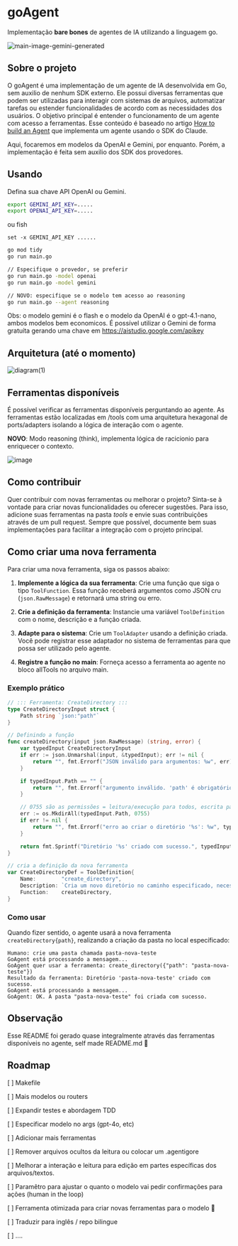 # goAgent
Implementação **bare bones** de agentes de IA utilizando a linguagem go.

![main-image-gemini-generated](https://github.com/user-attachments/assets/49df3432-b530-481c-bc67-20fadaa0d263)

## Sobre o projeto
O goAgent é uma implementação de um agente de IA desenvolvida em Go, sem auxilio de nenhum SDK externo. Ele possui diversas ferramentas que podem ser utilizadas para interagir com sistemas de arquivos, automatizar tarefas ou estender funcionalidades de acordo com as necessidades dos usuários. O objetivo principal é entender o funcionamento de um agente com acesso a ferramentas. Esse conteúdo é baseado no artigo [How to build an Agent](https://ampcode.com/how-to-build-an-agent) que implementa um agente usando o SDK do Claude. 

Aqui, focaremos em modelos da OpenAI e Gemini, por enquanto. Porém, a implementação é feita sem auxilio dos SDK dos provedores.

## Usando
Defina sua chave API OpenAI ou Gemini.

```bash
export GEMINI_API_KEY=.....
export OPENAI_API_KEY=.....
```
ou fish
```fish
set -x GEMINI_API_KEY ......
```

```bash
go mod tidy
go run main.go
```
```bash
// Especifique o provedor, se preferir
go run main.go -model openai
go run main.go -model gemini

// NOVO: especifique se o modelo tem acesso ao reasoning 
go run main.go --agent reasoning 
```

Obs: o modelo gemini é o flash e o modelo da OpenAI é o gpt-4.1-nano, ambos modelos bem economicos. É possível utilizar o Gemini de forma gratuíta gerando uma chave em https://aistudio.google.com/apikey

## Arquitetura (até o momento)
![diagram(1)](https://github.com/user-attachments/assets/b270a0ad-9665-4f94-a0d2-e57995b687f6)

## Ferramentas disponíveis

É possível verificar as ferramentas disponíveis perguntando ao agente. As ferramentas estão localizadas em /tools com uma arquitetura hexagonal de ports/adapters isolando a lógica de interação com o agente.

**NOVO**: Modo reasoning (think), implementa lógica de racicionio para enriquecer o contexto.

![image](https://github.com/user-attachments/assets/001025f1-716e-4659-94af-bd4d088dc44d)

## Como contribuir
Quer contribuir com novas ferramentas ou melhorar o projeto? Sinta-se à vontade para criar novas funcionalidades ou oferecer sugestões. Para isso, adicione suas ferramentas na pasta *tools* e envie suas contribuições através de um pull request. Sempre que possível, documente bem suas implementações para facilitar a integração com o projeto principal.


## Como criar uma nova ferramenta

Para criar uma nova ferramenta, siga os passos abaixo:

1. **Implemente a lógica da sua ferramenta**: Crie uma função que siga o tipo `ToolFunction`. Essa função receberá argumentos como JSON cru (`json.RawMessage`) e retornará uma string ou erro.

2. **Crie a definição da ferramenta**: Instancie uma variável `ToolDefinition` com o nome, descrição e a função criada.

3. **Adapte para o sistema**: Crie um `ToolAdapter` usando a definição criada. Você pode registrar esse adaptador no sistema de ferramentas para que possa ser utilizado pelo agente.

4. **Registre a função no main**: Forneça acesso a ferramenta ao agente no bloco allTools no arquivo main. 

### Exemplo prático

```go
// ::: Ferramenta: CreateDirectory :::
type CreateDirectoryInput struct {
	Path string `json:"path"`
}

// Definindo a função
func createDirectory(input json.RawMessage) (string, error) {
	var typedInput CreateDirectoryInput
	if err := json.Unmarshal(input, &typedInput); err != nil {
		return "", fmt.Errorf("JSON inválido para argumentos: %w", err)
	}

	if typedInput.Path == "" {
		return "", fmt.Errorf("argumento inválido. 'path' é obrigatório")
	}

	// 0755 são as permissões = leitura/execução para todos, escrita para o dono
	err := os.MkdirAll(typedInput.Path, 0755)
	if err != nil {
		return "", fmt.Errorf("erro ao criar o diretório '%s': %w", typedInput.Path, err)
	}

	return fmt.Sprintf("Diretório '%s' criado com sucesso.", typedInput.Path), nil
}

// cria a definição da nova ferramenta
var CreateDirectoryDef = ToolDefinition{
	Name:        "create_directory",
	Description: `Cria um novo diretório no caminho especificado, necessita de um nome. Exemplo: {"path": "meu/novo/nome_diretorio"}`, //muito importante para comunicar com o agente.
	Function:    createDirectory,
}

```

### Como usar
Quando fizer sentido, o agente usará a nova ferramenta `createDirectory{path}`, realizando a criação da pasta no local específicado:

```
Humano: crie uma pasta chamada pasta-nova-teste
GoAgent está processando a mensagem...
GoAgent quer usar a ferramenta: create_directory({"path": "pasta-nova-teste"})
Resultado da ferramenta: Diretório 'pasta-nova-teste' criado com sucesso.
GoAgent está processando a mensagem...
GoAgent: OK. A pasta "pasta-nova-teste" foi criada com sucesso.
```

## Observação
Esse README foi gerado quase integralmente através das ferramentas disponíveis no agente, self made README.md 🤣

## Roadmap
[ ] Makefile

[ ] Mais modelos ou routers

[ ] Expandir testes e abordagem TDD

[ ] Especificar modelo no args (gpt-4o, etc)

[ ] Adicionar mais ferramentas

[ ] Remover arquivos ocultos da leitura ou colocar um .agentigore

[ ] Melhorar a interação e leitura para edição em partes específicas dos arquivos/textos.

[ ] Paramêtro para ajustar o quanto o modelo vai pedir confirmações para ações (human in the loop)

[ ] Ferramenta otimizada para criar novas ferramentas para o modelo 🔁

[ ] Traduzir para inglês / repo bilingue 

[ ] ....
